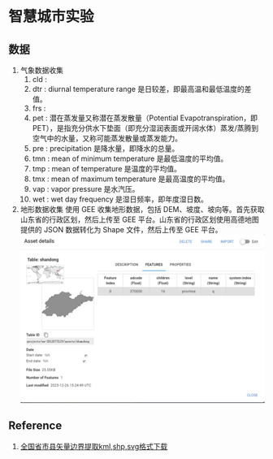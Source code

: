 # 智慧城市实验

## 数据
1. 气象数据收集
   1. cld : 
   2. dtr : diurnal temperature range 是日较差，即最高温和最低温度的差值。
   3. frs : 
   4. pet : 潜在蒸发量又称潜在蒸发散量（Potential Evapotranspiration，即PET），是指充分供水下垫面（即充分湿润表面或开阔水体）蒸发/蒸腾到空气中的水量，又称可能蒸发散量或蒸发能力。
   5. pre : precipitation 是降水量，即降水的总量。
   6. tmn : mean of minimum temperature 是最低温度的平均值。
   7. tmp : mean of temperature 是温度的平均值。
   8. tmx : mean of maximum temperature 是最高温度的平均值。
   9.  vap : vapor pressure 是水汽压。
   10. wet : wet day frequency 是湿日频率，即年度湿日数。
2. 地形数据收集
使用 GEE 收集地形数据，包括 DEM、坡度、坡向等。首先获取山东省的行政区划，然后上传至 GEE 平台。山东省的行政区划使用高德地图提供的 JSON 数据转化为 Shape 文件，然后上传至 GEE 平台。
![](imgs/山东行政区划.jpg)

## Reference
1. [全国省市县矢量边界提取kml,shp,svg格式下载](https://dx3377.com/map/bound)